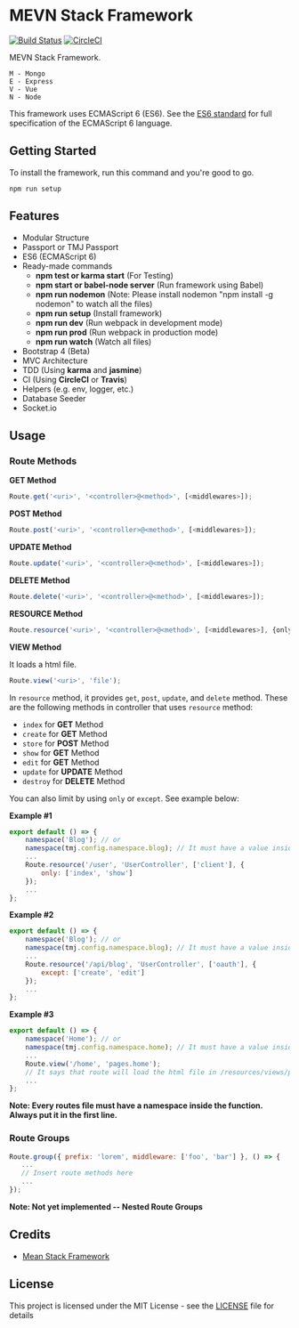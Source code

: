 # MEVN Stack Framework

[![Build Status](https://travis-ci.org/jcmlumacad/mevn-stack-framework.svg?branch=master)](https://travis-ci.org/jcmlumacad/mevn-stack-framework)
[![CircleCI](https://circleci.com/gh/jcmlumacad/mevn-stack-framework.svg?style=svg)](https://circleci.com/gh/jcmlumacad/mevn-stack-framework)

MEVN Stack Framework.

```
M - Mongo
E - Express
V - Vue
N - Node
```

This framework uses ECMAScript 6 (ES6). See the [ES6 standard](http://www.ecma-international.org/ecma-262/6.0/) for full specification of the ECMAScript 6 language.

## Getting Started

To install the framework, run this command and you're good to go.

```
npm run setup
```

## Features

- Modular Structure
- Passport or TMJ Passport
- ES6 (ECMAScript 6)
- Ready-made commands
  - **npm test or karma start** (For Testing)
  - **npm start or babel-node server** (Run framework using Babel)
  - **npm run nodemon** (Note: Please install nodemon "npm install -g nodemon" to watch all the files)
  - **npm run setup** (Install framework)
  - **npm run dev** (Run webpack in development mode)
  - **npm run prod** (Run webpack in production mode)
  - **npm run watch** (Watch all files)
- Bootstrap 4 (Beta)
- MVC Architecture
- TDD (Using **karma** and **jasmine**)
- CI (Using **CircleCI** or **Travis**)
- Helpers (e.g. env, logger, etc.)
- Database Seeder
- Socket.io

## Usage

### Route Methods

**GET Method**

```js
Route.get('<uri>', '<controller>@<method>', [<middlewares>]);
```

**POST Method**

```js
Route.post('<uri>', '<controller>@<method>', [<middlewares>]);
```

**UPDATE Method**

```js
Route.update('<uri>', '<controller>@<method>', [<middlewares>]);
```

**DELETE Method**

```js
Route.delete('<uri>', '<controller>@<method>', [<middlewares>]);
```

**RESOURCE Method**

```js
Route.resource('<uri>', '<controller>@<method>', [<middlewares>], {only|except});
```

**VIEW Method**

It loads a html file.

```js
Route.view('<uri>', 'file');
```

In `resource` method, it provides `get`, `post`, `update`, and `delete` method. These are the following methods in controller that uses `resource` method:

- `index` for **GET** Method
- `create` for **GET** Method
- `store` for **POST** Method
- `show` for **GET** Method
- `edit` for **GET** Method
- `update` for **UPDATE** Method
- `destroy` for **DELETE** Method

You can also limit by using `only` or `except`. See example below:

**Example #1**

```js
export default () => {
    namespace('Blog'); // or
    namespace(tmj.config.namespace.blog); // It must have a value inside helper (located in /lib/helpers.js)
    ...
    Route.resource('/user', 'UserController', ['client'], {
        only: ['index', 'show']
    });
    ...
};
```

**Example #2**

```js
export default () => {
    namespace('Blog'); // or
    namespace(tmj.config.namespace.blog); // It must have a value inside helper (located in /lib/helpers.js)
    ...
    Route.resource('/api/blog', 'UserController', ['oauth'], {
        except: ['create', 'edit']
    });
    ...
};
```

**Example #3**

```js
export default () => {
    namespace('Home'); // or
    namespace(tmj.config.namespace.home); // It must have a value inside helper (located in /lib/helpers.js)
    ...
    Route.view('/home', 'pages.home');
    // It says that route will load the html file in /resources/views/pages/home.html
    ...
};
```

**Note: Every routes file must have a namespace inside the function. Always put it in the first line.**

### Route Groups

```js
Route.group({ prefix: 'lorem', middleware: ['foo', 'bar'] }, () => {
   ...
   // Insert route methods here
   ...
});
```

**Note: Not yet implemented -- Nested Route Groups**

## Credits

- [Mean Stack Framework](https://github.com/TMJPEngineering/mean-stack-framework)

## License

This project is licensed under the MIT License - see the [LICENSE](https://github.com/TMJPEngineering/mevn-stack-framework/blob/master/LICENSE) file for details
